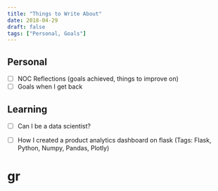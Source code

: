 ```yaml
---
title: "Things to Write About"
date: 2018-04-29
draft: false
tags: ["Personal, Goals"]
---
```


## Personal
- [ ] NOC Reflections (goals achieved, things to improve on)
- [ ] Goals when I get back 

## Learning
- [ ] Can I be a data scientist? 
- [ ] How I created a product analytics dashboard on flask (Tags: Flask, Python, Numpy, Pandas, Plotly)


# gr